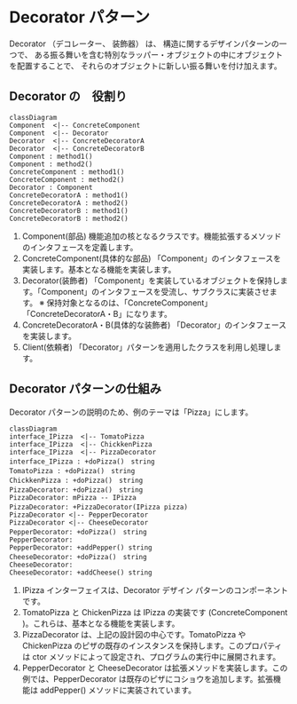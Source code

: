 # Decorator パターン
Decorator （デコレーター、 装飾器） は、 構造に関するデザインパターンの一つで、 ある振る舞いを含む特別なラッパー・オブジェクトの中にオブジェクトを配置することで、 それらのオブジェクトに新しい振る舞いを付け加えます。

## Decorator の　役割り
```mermaid
classDiagram
Component  <|-- ConcreteComponent
Component  <|-- Decorator
Decorator  <|-- ConcreteDecoratorA
Decorator  <|-- ConcreteDecoratorB
Component : method1()
Component : method2()
ConcreteComponent : method1()
ConcreteComponent : method2()
Decorator : Component
ConcreteDecoratorA : method1()
ConcreteDecoratorA : method2()
ConcreteDecoratorB : method1()
ConcreteDecoratorB : method2()
```

1. Component(部品)
機能追加の核となるクラスです。機能拡張するメソッドのインタフェースを定義します。
2. ConcreteComponent(具体的な部品)
「Component」のインタフェースを実装します。基本となる機能を実装します。
3. Decorator(装飾者)
「Component」を実装しているオブジェクトを保持します。「Component」のインタフェースを受流し、サブクラスに実装させます。
※ 保持対象となるのは、「ConcreteComponent」「ConcreteDecoratorA・B」になります。
4. ConcreteDecoratorA・B(具体的な装飾者)
「Decorator」のインタフェースを実装します。
5. Client(依頼者)
「Decorator」パターンを適用したクラスを利用し処理します。

## Decorator パターンの仕組み
Decorator パターンの説明のため、例のテーマは「Pizza」にします。

```mermaid
classDiagram
interface_IPizza  <|-- TomatoPizza
interface_IPizza  <|-- ChickkenPizza
interface_IPizza  <|-- PizzaDecorator
interface_IPizza : +doPizza()　string
TomatoPizza : +doPizza()　string
ChickkenPizza : +doPizza()　string
PizzaDecorator: +doPizza()　string
PizzaDecorator: mPizza -- IPizza
PizzaDecorator: +PizzaDecorator(IPizza pizza)　
PizzaDecorator <|-- PepperDecorator
PizzaDecorator <|-- CheeseDecorator
PepperDecorator: +doPizza()　string
PepperDecorator: 
PepperDecorator: +addPepper() string
CheeseDecorator: +doPizza()　string
CheeseDecorator: 
CheeseDecorator: +addCheese() string
```

1. IPizza インターフェイスは、Decorator デザイン パターンのコンポーネントです。
2. TomatoPizza と ChickenPizza は IPizza の実装です (ConcreteComponent )。これらは、基本となる機能を実装します。
3. PizzaDecorator は、上記の設計図の中心です。TomatoPizza や ChickenPizza のピザの既存のインスタンスを保持します。このプロパティは ctor メソッドによって設定され、プログラムの実行中に展開されます。
4. PepperDecorator と CheeseDecorator は拡張メソッドを実装します。この例では、PepperDecorator は既存のピザにコショウを追加します。拡張機能は addPepper() メソッドに実装されています。

